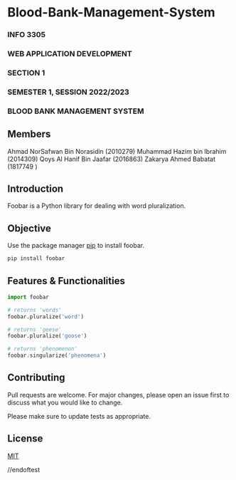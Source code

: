 # Blood-Bank-Management-System
<html>
<body>
  
<h3>INFO 3305</h3>
<h3>WEB APPLICATION DEVELOPMENT</h3>
<h3>SECTION 1</h3>
<h3>SEMESTER 1, SESSION 2022/2023</h3>
<h3>BLOOD BANK MANAGEMENT SYSTEM</h3>

 
## Members
Ahmad NorSafwan Bin Norasidin (2010279)
Muhammad Hazim bin Ibrahim (2014309)
Qoys Al Hanif Bin Jaafar (2016863)
Zakarya Ahmed Babatat (1817749 )
  
## Introduction

Foobar is a Python library for dealing with word pluralization.

## Objective

Use the package manager [pip](https://pip.pypa.io/en/stable/) to install foobar.

```bash
pip install foobar
```

## Features & Functionalities

```python
import foobar

# returns 'words'
foobar.pluralize('word')

# returns 'geese'
foobar.pluralize('goose')

# returns 'phenomenon'
foobar.singularize('phenomena')
```

## Contributing

Pull requests are welcome. For major changes, please open an issue first
to discuss what you would like to change.

Please make sure to update tests as appropriate.

## License

[MIT](https://choosealicense.com/licenses/mit/)

//endoftest

 </body>
 </html>
